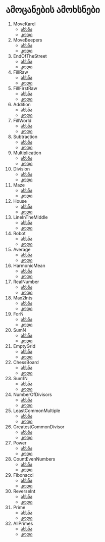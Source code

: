 # ამოცანების ამოხსნები

1. MoveKarel
    * [ახსნა](problem-set/MoveKarel.md)
    * [კოდი](problem-set/MoveKarel.java)
2. MoveBeepers
    * [ახსნა](problem-set/MoveBeepers.md)
    * [კოდი](problem-set/MoveBeepers.java)
3. EndOfTheStreet
    * [ახსნა](problem-set/EndOfTheStreet.md)
    * [კოდი](problem-set/EndOfTheStreet.java)
4. FillRaw
    * [ახსნა](problem-set/FillRaw.md)
    * [კოდი](problem-set/FillRaw.java)
5. FillFirstRaw
    * [ახსნა](problem-set/FillFirstRaw.md)
    * [კოდი](problem-set/FillFirstRaw.java)
6. Addition
    * [ახსნა](problem-set/Addition.md)
    * [კოდი](problem-set/Addition.java)
7. FillWorld
    * [ახსნა](problem-set/FillWorld.md)
    * [კოდი](problem-set/FillWorld.java)
8. Subtraction
    * [ახსნა](problem-set/Subtraction.md)
    * [კოდი](problem-set/Subtraction.java)
9.  Multiplication
    * [ახსნა](problem-set/Multiplication.md)
    * [კოდი](problem-set/Multiplication.java)
10. Division
    * [ახსნა](problem-set/Division.md)
    * [კოდი](problem-set/Division.java)
11. Maze
    * [ახსნა](problem-set/Maze.md)
    * [კოდი](problem-set/Maze.java)
12. House
    * [ახსნა](problem-set/House.md)
    * [კოდი](problem-set/House.java)
13. LineInTheMiddle
    * [ახსნა](problem-set/LineInTheMiddle.md)
    * [კოდი](problem-set/LineInTheMiddle.java)
14. Robot
    * [ახსნა](problem-set/Robot.md)
    * [კოდი](problem-set/Robot.java)
15. Average
    * [ახსნა](problem-set/Average.md)
    * [კოდი](problem-set/Average.java)
16. HarmonicMean
    * [ახსნა](problem-set/HarmonicMean.md)
    * [კოდი](problem-set/HarmonicMean.java)
17. RealNumber
    * [ახსნა](problem-set/RealNumber.md)
    * [კოდი](problem-set/RealNumber.java)
18. Max2Ints
    * [ახსნა](problem-set/Max2Ints.md)
    * [კოდი](problem-set/Max2Ints.java)
19. ForN
    * [ახსნა](problem-set/ForN.md)
    * [კოდი](problem-set/ForN.java)
20. SumN
    * [ახსნა](problem-set/SumN.md)
    * [კოდი](problem-set/SumN.java)
21. EmptyGrid
    * [ახსნა](problem-set/EmptyGrid.md)
    * [კოდი](problem-set/EmptyGrid.java)
22. ChessBoard
    * [ახსნა](problem-set/ChessBoard.md)
    * [კოდი](problem-set/ChessBoard.java)
23. Sum1N
    * [ახსნა](problem-set/Sum1N.md)
    * [კოდი](problem-set/Sum1N.java)
24. NumberOfDivisors
    * [ახსნა](problem-set/NumberOfDivisors.md)
    * [კოდი](problem-set/NumberOfDivisors.java)
25. LeastCommonMultiple
    * [ახსნა](problem-set/LeastCommonMultiple.md)
    * [კოდი](problem-set/LeastCommonMultiple.java)
26. GreatestCommonDivisor
    * [ახსნა](problem-set/GreatestCommonDivisor.md)
    * [კოდი](problem-set/GreatestCommonDivisor.java)
27. Power
    * [ახსნა](problem-set/Power.md)
    * [კოდი](problem-set/Power.java)
28. CountEvenNumbers
    * [ახსნა](problem-set/CountEvenNumbers.md)
    * [კოდი](problem-set/CountEvenNumbers.java)
29. Fibonacci
    * [ახსნა](problem-set/Fibonacci.md)
    * [კოდი](problem-set/Fibonacci.java)
30. ReverseInt
    * [ახსნა](problem-set/ReverseInt.md)
    * [კოდი](problem-set/ReverseInt.java)
31. Prime
    * [ახსნა](problem-set/Prime.md)
    * [კოდი](problem-set/Prime.java)
32. AllPrimes
    * [ახსნა](problem-set/AllPrimes.md)
    * [კოდი](problem-set/AllPrimes.java)